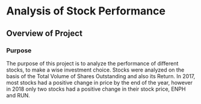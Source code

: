 # Analysis of Stock Performance
## Overview of Project
### Purpose
The purpose of this project is to analyze the performance of different stocks, to make a wise investment choice. Stocks were analyzed on the basis of the Total Volume of Shares Outstanding and also its Return. In 2017, most stocks had a positive change in price by the end of the year, however in 2018 only two stocks had a positive change in their stock price, ENPH and RUN.
